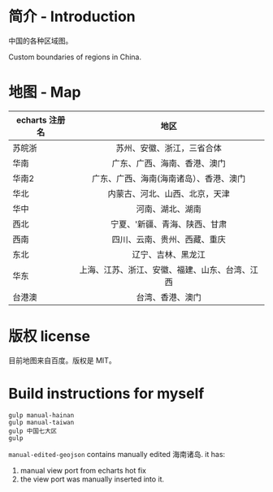 # 简介 - Introduction

中国的各种区域图。

Custom boundaries of regions in China. 

# 地图 - Map

| echarts 注册名 | 地区 |
| ------------------|:-------:|
| 苏皖浙             | 苏州、安徽、浙江，三省合体 |
| 华南               | 广东、广西、海南、香港、澳门 |
| 华南2               | 广东、广西、海南(海南诸岛）、香港、澳门 |
| 华北               | 内蒙古、河北、山西、北京，天津 |
| 华中               | 河南、湖北、湖南             |
| 西北               | 宁夏、'新疆、青海、陕西、甘肃 |
| 西南 |   四川、云南、贵州、西藏、重庆|
| 东北 |   辽宁、吉林、黑龙江 |
| 华东 |  上海、江苏、浙江、安徽、福建、山东、台湾、江西|
| 台港澳 | 台湾、香港、澳门 |


# 版权 license

目前地图来自百度。版权是 MIT。


# Build instructions for myself

```
gulp manual-hainan
gulp manual-taiwan
gulp 中国七大区
gulp
```

`manual-edited-geojson` contains manually edited 海南诸岛. it has:

1. manual view port from echarts hot fix
2. the view port was manually inserted into it.